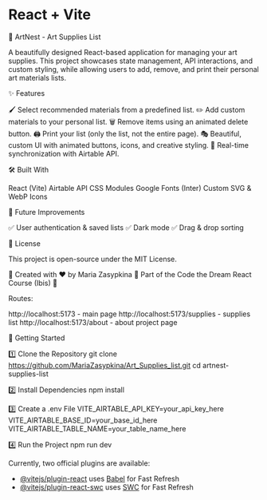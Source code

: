 # React + Vite

🎨 ArtNest - Art Supplies List

A beautifully designed React-based application for managing your art supplies.
This project showcases state management, API interactions, and custom styling, while allowing users to add, remove, and print their personal art materials lists.


✨ Features

🖌 Select recommended materials from a predefined list.
✏️ Add custom materials to your personal list.
🗑 Remove items using an animated delete button.
🖨 Print your list (only the list, not the entire page).
🎭 Beautiful, custom UI with animated buttons, icons, and creative styling.
📡 Real-time synchronization with Airtable API.

🛠 Built With

React (Vite)
Airtable API
CSS Modules
Google Fonts (Inter)
Custom SVG & WebP Icons

📌 Future Improvements

✅ User authentication & saved lists
✅ Dark mode
✅ Drag & drop sorting

📜 License

This project is open-source under the MIT License.

🔹 Created with ❤️ by Maria Zasypkina
🔹 Part of the Code the Dream React Course (Ibis) 🚀

Routes:

http://localhost:5173 - main page
http://localhost:5173/supplies - supplies list
http://localhost:5173/about - about project page


🚀 Getting Started

1️⃣ Clone the Repository
git clone https://github.com/MariaZasypkina/Art_Supplies_list.git
cd artnest-supplies-list

2️⃣ Install Dependencies
npm install

3️⃣ Create a .env File
VITE_AIRTABLE_API_KEY=your_api_key_here
VITE_AIRTABLE_BASE_ID=your_base_id_here
VITE_AIRTABLE_TABLE_NAME=your_table_name_here

4️⃣ Run the Project
npm run dev



Currently, two official plugins are available:

- [@vitejs/plugin-react](https://github.com/vitejs/vite-plugin-react/blob/main/packages/plugin-react/README.md) uses [Babel](https://babeljs.io/) for Fast Refresh
- [@vitejs/plugin-react-swc](https://github.com/vitejs/vite-plugin-react-swc) uses [SWC](https://swc.rs/) for Fast Refresh





